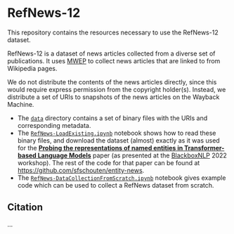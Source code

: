 # RefNews-12
This repository contains the resources necessary to use the RefNews-12 dataset.

RefNews-12 is a dataset of news articles collected from a diverse set of publications. It uses [MWEP](https://github.com/sfschouten/multilingual-wiki-event-pipeline/) to collect news articles that are linked to from Wikipedia pages.

We do not distribute the contents of the news articles directly, since this would require express permission from the copyright holder(s). Instead, we distribute a set of URIs to snapshots of the news articles on the Wayback Machine. 

 - The [`data`]() directory contains a set of binary files with the URIs and corresponding metadata.
 - The [`RefNews-LoadExisting.ipynb`]() notebook shows how to read these binary files, and download the dataset (almost) exactly as it was used for the [**Probing the representations of named entities in Transformer-based Language Models**]() paper (as presented at the [BlackboxNLP](https://blackboxnlp.github.io/) 2022 workshop). The rest of the code for that paper can be found at https://github.com/sfschouten/entity-news.
 - The [`RefNews-DataCollectionFromScratch.ipynb`]() notebook gives example code which can be used to collect a RefNews dataset from scratch. 

 
## Citation
...
